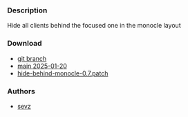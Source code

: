### Description
Hide all clients behind the focused one in the monocle layout

### Download
- [git branch](https://codeberg.org/sevz/dwl/src/branch/hide-behind-monocle)
- [main 2025-01-20](/dwl/dwl-patches/raw/branch/main/patches/hide-behind-monocle/hide-behind-monocle.patch)
- [hide-behind-monocle-0.7.patch](/dwl/dwl-patches/raw/branch/main/patches/hide-behind-monocle/hide-behind-monocle-0.7.patch)

### Authors
- [sevz](https://codeberg.org/sevz)
